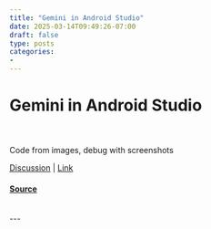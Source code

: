 ```yaml
---
title: "Gemini in Android Studio"
date: 2025-03-14T09:49:26-07:00
draft: false
type: posts
categories: 
- 
---
```

# Gemini in Android Studio

<br/>

<br/>
Code from images, debug with screenshots

[Discussion](https://www.producthunt.com/posts/gemini-in-android-studio?utm_campaign=producthunt-atom-posts-feed&utm_medium=rss-feed&utm_source=producthunt-atom-posts-feed) | [Link](https://www.producthunt.com/r/p/942127?app_id=339)

#### [Source](https://www.producthunt.com/posts/gemini-in-android-studio)

<br/>
---

